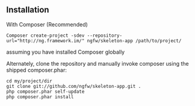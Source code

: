 Installation
-------------------------

With Composer (Recommended)

	Composer create-project -sdev --repository-url="http://ng.framework.im/" ngfw/skeleton-app /path/to/project/

<dl>
  <dt>assuming you have installed Composer globally</dt>
</dl>


Alternately, clone the repository and manually invoke composer using the
shipped composer.phar:

	cd my/project/dir
	git clone git://github.com/ngfw/skeleton-app.git .
	php composer.phar self-update
	php composer.phar install
